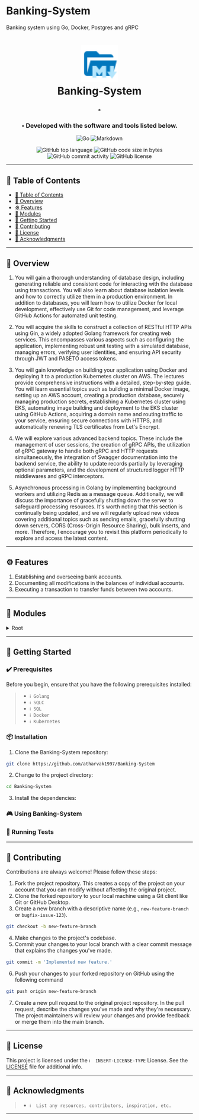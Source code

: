 # Banking-System
Banking system using Go, Docker, Postgres and gRPC

<div align="center">
<h1 align="center">
<img src="https://raw.githubusercontent.com/PKief/vscode-material-icon-theme/ec559a9f6bfd399b82bb44393651661b08aaf7ba/icons/folder-markdown-open.svg" width="100" />
<br>Banking-System
</h1>
<h3>◦ </h3>
<h3>◦ Developed with the software and tools listed below.</h3>

<p align="center">
<img src="https://img.shields.io/badge/Go-00ADD8.svg?style&logo=Go&logoColor=white" alt="Go" />
<img src="https://img.shields.io/badge/Markdown-000000.svg?style&logo=Markdown&logoColor=white" alt="Markdown" />
</p>
<img src="https://img.shields.io/github/languages/top/atharvak1997/Banking-System?style&color=5D6D7E" alt="GitHub top language" />
<img src="https://img.shields.io/github/languages/code-size/atharvak1997/Banking-System?style&color=5D6D7E" alt="GitHub code size in bytes" />
<img src="https://img.shields.io/github/commit-activity/m/atharvak1997/Banking-System?style&color=5D6D7E" alt="GitHub commit activity" />
<img src="https://img.shields.io/github/license/atharvak1997/Banking-System?style&color=5D6D7E" alt="GitHub license" />
</div>

---

## 📒 Table of Contents
- [📒 Table of Contents](#-table-of-contents)
- [📍 Overview](#-overview)
- [⚙️ Features](#-features)
- [🧩 Modules](#modules)
- [🚀 Getting Started](#-getting-started)
- [🤝 Contributing](#-contributing)
- [📄 License](#-license)
- [👏 Acknowledgments](#-acknowledgments)

---


## 📍 Overview

1. You will gain a thorough understanding of database design, including generating reliable and consistent code for interacting with the database using transactions. You will also learn about database isolation levels and how to correctly utilize them in a production environment. In addition to databases, you will learn how to utilize Docker for local development, effectively use Git for code management, and leverage GitHub Actions for automated unit testing.

2. You will acquire the skills to construct a collection of RESTful HTTP APIs using Gin, a widely adopted Golang framework for creating web services. This encompasses various aspects such as configuring the application, implementing robust unit testing with a simulated database, managing errors, verifying user identities, and ensuring API security through JWT and PASETO access tokens.

3. You will gain knowledge on building your application using Docker and deploying it to a production Kubernetes cluster on AWS. The lectures provide comprehensive instructions with a detailed, step-by-step guide. You will learn essential topics such as building a minimal Docker image, setting up an AWS account, creating a production database, securely managing production secrets, establishing a Kubernetes cluster using EKS, automating image building and deployment to the EKS cluster using GitHub Actions, acquiring a domain name and routing traffic to your service, ensuring secure connections with HTTPS, and automatically renewing TLS certificates from Let's Encrypt.

4. We will explore various advanced backend topics. These include the management of user sessions, the creation of gRPC APIs, the utilization of gRPC gateway to handle both gRPC and HTTP requests simultaneously, the integration of Swagger documentation into the backend service, the ability to update records partially by leveraging optional parameters, and the development of structured logger HTTP middlewares and gRPC interceptors.

5. Asynchronous processing in Golang by implementing background workers and utilizing Redis as a message queue. Additionally, we will discuss the importance of gracefully shutting down the server to safeguard processing resources. It's worth noting that this section is continually being updated, and we will regularly upload new videos covering additional topics such as sending emails, gracefully shutting down servers, CORS (Cross-Origin Resource Sharing), bulk inserts, and more. Therefore, I encourage you to revisit this platform periodically to explore and access the latest content.
---

## ⚙️ Features


1. Establishing and overseeing bank accounts.
2. Documenting all modifications in the balances of individual accounts.
3. Executing a transaction to transfer funds between two accounts.

---

## 🧩 Modules

<details closed><summary>Root</summary>

| File                                                                                                                             | Summary                                                                                                                                                                                                                                                   |
| ---                                                                                                                              | ---                                                                                                                                                                                                                                                       |
| [go.mod](https://github.com/atharvak1997/Banking-System/blob/main/go.mod)                                                        | The code snippet is a Go module that manages a simple bank application. It requires external packages for database connectivity, testing, and handling YAML files.                                                                                        |
| [000001_init_schema.down.sql](https://github.com/atharvak1997/Banking-System/blob/main/db\migration\000001_init_schema.down.sql) | The code snippet is responsible for dropping three database tables: entries, transfers, and accounts.                                                                                                                                                     |
| [000001_init_schema.up.sql](https://github.com/atharvak1997/Banking-System/blob/main/db\migration\000001_init_schema.up.sql)     | This code snippet creates three tables: "accounts", "entries", and "transfers" with their respective columns. It establishes foreign key relationships between the tables, adds indexes on relevant columns, and includes comments on column constraints. |
| [000001_init_schema.up.sql](https://github.com/atharvak1997/Banking-System/blob/main/db\migration\000001_init_schema.up.sql)     | This code snippet creates three tables: "accounts", "entries", and "transfers" with their respective columns. It establishes foreign key relationships between the tables, adds indexes on relevant columns, and includes comments on column constraints. |

| [account.sql](https://github.com/atharvak1997/Banking-System/blob/main/db\query\account.sql)     | This code snippet has functions like CreateAccount, GetAccount, UpdateAccount, UpdateAccountBalance, DeleteAccount|

| [entry.sql](https://github.com/atharvak1997/Banking-System/blob/main/db\query\entry.sql)     | This code snippet is responsible for creating enrtries of numbers in respective accounts|

</details>

---

## 🚀 Getting Started

### ✔️ Prerequisites

Before you begin, ensure that you have the following prerequisites installed:
> - `ℹ️ Golang`
> - `ℹ️ SQLC`
> - `ℹ️ SQL`
> - `ℹ️ Docker`
> - `ℹ️ Kubernetes`

### 📦 Installation

1. Clone the Banking-System repository:
```sh
git clone https://github.com/atharvak1997/Banking-System
```

2. Change to the project directory:
```sh
cd Banking-System
```

3. Install the dependencies:


### 🎮 Using Banking-System


### 🧪 Running Tests

---


## 🤝 Contributing

Contributions are always welcome! Please follow these steps:
1. Fork the project repository. This creates a copy of the project on your account that you can modify without affecting the original project.
2. Clone the forked repository to your local machine using a Git client like Git or GitHub Desktop.
3. Create a new branch with a descriptive name (e.g., `new-feature-branch` or `bugfix-issue-123`).
```sh
git checkout -b new-feature-branch
```
4. Make changes to the project's codebase.
5. Commit your changes to your local branch with a clear commit message that explains the changes you've made.
```sh
git commit -m 'Implemented new feature.'
```
6. Push your changes to your forked repository on GitHub using the following command
```sh
git push origin new-feature-branch
```
7. Create a new pull request to the original project repository. In the pull request, describe the changes you've made and why they're necessary.
The project maintainers will review your changes and provide feedback or merge them into the main branch.

---

## 📄 License

This project is licensed under the `ℹ️  INSERT-LICENSE-TYPE` License. See the [LICENSE](https://docs.github.com/en/communities/setting-up-your-project-for-healthy-contributions/adding-a-license-to-a-repository) file for additional info.

---

## 👏 Acknowledgments

> - `ℹ️  List any resources, contributors, inspiration, etc.`

---

